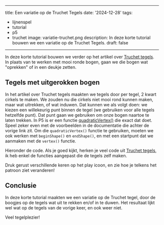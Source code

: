 
---
title: Een variatie op de Truchet Tegels
date: '2024-12-28'
tags:
 - lijnenspel
 - tutorial
 - p5
 - truchet
image: variatie-truchet.png
description: In deze korte tutorial bouwen we een variatie op de Truchet Tegels.
draft: false
---

In deze korte tutorial bouwen we verder op het artikel over [Truchet tegels](truchet-tegels). In plaats van te werken met mooi ronde bogen, gaan we die bogen wat "oprekken" of in een deukje zetten.


## Tegels met uitgerokken bogen
In het artikel over Truchet tegels maakten we tegels door per tegel, 2 kwart cirkels te maken. We zouden nu die cirkels niet mooi rond kunnen maken, maar wat uitrekken, of wat induwen. 
Dat kunnen we als volgt doen: we kiezen een willekeurig punt binnen de tegel (we gebruiken voor alle tegels hetzelfde punt). Dat punt gaan we gebruiken om onze bogen naartoe te laten trekken. In P5 is er een functie [quadraticVertex()](https://p5js.org/reference/p5/quadraticVertex/) die exact dat doet. Speel zeker even met de voorbeelden in de documentatie die achter de vorige link zit.
Om die ```quadraticVertex()``` functie te gebruiken, moeten we ook werken met ```beginShape()``` en ```endShape()```, en met een startpunt dat we aanmaken met de ```vertex()``` functie.

Hieronder de code. Als je goed kijkt, herken je veel code uit [Truchet tegels](truchet-tegels), ik heb enkel de functies aangepast die de tegels zelf maken.

<P5 code={sketch1} />
Druk gerust verschillende keren op het play icoon, en zie hoe je telkens het patroon ziet veranderen!


## Conclusie
In deze korte tutorial maakten we een variatie op de Truchet tegel, door de boogjes op de tegels wat uit te rekken en/of in te duwen. Het resultaat lijkt wel wat op de tegels van de vorige keer, en ook weer niet.

Veel tegelplezier!





<script lang="ts">
    import P5 from '$lib/components/P5.svelte';
    import ExampleImages from '$lib/components/ExampleImages.svelte';
     import { CirclePlay } from 'lucide-svelte';

 let sketch1 = `var tegelsPerRij = 10;
var grootteTegel;
var xOffset;
var yOffset;

function setup() {
  createCanvas(400, 400);
  grootteTegel = width / tegelsPerRij;
  xOffset = random(grootteTegel)
  yOffset = random(grootteTegel)
  noLoop();
}

function draw() {
  rood = random(0,255);
  groen = random(0,255);
  blauw = random(0,255);
  background(rood, groen, blauw);
  complementaireKleur = berekenComplementaireKleur(rood, groen, blauw);
  noFill();
  strokeWeight(8);
  stroke(complementaireKleur);
  for (var x = 0; x < tegelsPerRij; x++) {
    for (var y = 0; y < tegelsPerRij; y++) {
      tegel = random([tile1, tile2]);
      tegel(x * grootteTegel, y * grootteTegel, grootteTegel);
    }
  }
}

function tile1(x, y, breedte) {
  push();
  translate(x, y);
  beginShape();
  vertex(breedte/2,0);
  quadraticVertex(xOffset, yOffset, breedte, breedte/2);
  endShape();
  beginShape();
  vertex(breedte/2, breedte)
  quadraticVertex(xOffset, yOffset, 0, breedte/2)
  endShape();
  pop();
}

function tile2(x, y, breedte) {
  push();
  translate(x, y);

  beginShape();
  vertex(0, breedte/2);
  quadraticVertex(xOffset, yOffset, breedte/2, 0);
  endShape();
  beginShape();
  vertex(breedte, breedte/2)
  quadraticVertex(xOffset, yOffset, breedte/2, breedte)
  endShape();
  pop();
}

function berekenComplementaireKleur(rood, groen, blauw) {
  complementairRood = 255-rood;
  complementairGroen = 255-groen;
  complementairBlauw = 255-blauw;
  return color(complementairRood, complementairGroen, complementairBlauw)
}`
</script>